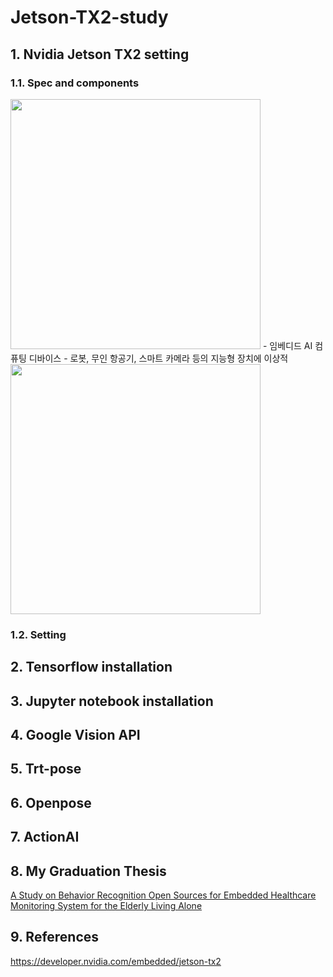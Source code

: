 # Jetson-TX2-study

## 1. Nvidia Jetson TX2 setting     
### 1.1. Spec and components   
<img src = "https://user-images.githubusercontent.com/50664844/189031340-42730b9e-e00c-4202-b4ad-f351fdbc4d81.png" width="400px">  
- 임베디드 AI 컴퓨팅 디바이스    
- 로봇, 무인 항공기, 스마트 카메라 등의 지능형 장치에 이상적    

<img src = "https://user-images.githubusercontent.com/50664844/197369168-b241431b-605b-4369-ab84-6b7d4e9d0733.png" width="400px">  

### 1.2. Setting  


## 2. Tensorflow installation  

## 3. Jupyter notebook installation  

## 4. Google Vision API  

## 5. Trt-pose  

## 6. Openpose  

## 7. ActionAI

## 8. My Graduation Thesis  
[A Study on Behavior Recognition Open Sources for Embedded Healthcare Monitoring System for the Elderly Living Alone](https://www.kci.go.kr/kciportal/ci/sereArticleSearch/ciSereArtiView.kci?sereArticleSearchBean.artiId=ART002836081)
## 9. References
https://developer.nvidia.com/embedded/jetson-tx2
